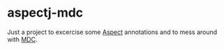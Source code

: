 # aspectj-mdc

Just a project to excercise some [Aspect](https://www.eclipse.org/aspectj/) annotations and to mess around with [MDC](https://logging.apache.org/log4j/1.2/apidocs/org/apache/log4j/MDC.html).
